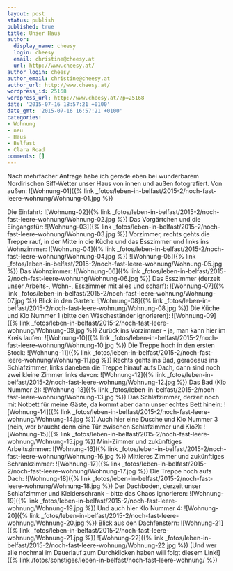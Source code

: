 ```yaml
---
layout: post
status: publish
published: true
title: Unser Haus
author:
  display_name: cheesy
  login: cheesy
  email: christine@cheesy.at
  url: http://www.cheesy.at/
author_login: cheesy
author_email: christine@cheesy.at
author_url: http://www.cheesy.at/
wordpress_id: 25168
wordpress_url: http://www.cheesy.at/?p=25168
date: '2015-07-16 18:57:21 +0100'
date_gmt: '2015-07-16 16:57:21 +0100'
categories:
- Wohnung
- neu
- Haus
- Belfast
- Clara Road
comments: []
---
```

Nach mehrfacher Anfrage habe ich gerade eben bei wunderbarem Nordirischen Siff-Wetter unser Haus von innen und außen fotografiert.
Von außen:
 ![Wohnung-01]({% link _fotos/leben-in-belfast/2015-2/noch-fast-leere-wohnung/Wohnung-01.jpg %})
<!--more-->
Die Einfahrt:
 ![Wohnung-02]({% link _fotos/leben-in-belfast/2015-2/noch-fast-leere-wohnung/Wohnung-02.jpg %})
Das Vorgärtchen und die Eingangstür:
 ![Wohnung-03]({% link _fotos/leben-in-belfast/2015-2/noch-fast-leere-wohnung/Wohnung-03.jpg %})
Vorzimmer, rechts gehts die Treppe rauf, in der Mitte in die Küche und das Esszimmer und links ins Wohnzimmer:
 ![Wohnung-04]({% link _fotos/leben-in-belfast/2015-2/noch-fast-leere-wohnung/Wohnung-04.jpg %})
 ![Wohnung-05]({% link _fotos/leben-in-belfast/2015-2/noch-fast-leere-wohnung/Wohnung-05.jpg %})
Das Wohnzimmer:
 ![Wohnung-06]({% link _fotos/leben-in-belfast/2015-2/noch-fast-leere-wohnung/Wohnung-06.jpg %})
Das Esszimmer (derzeit unser Arbeits-, Wohn-, Esszimmer mit alles und scharf):
 ![Wohnung-07]({% link _fotos/leben-in-belfast/2015-2/noch-fast-leere-wohnung/Wohnung-07.jpg %})
Blick in den Garten:
 ![Wohnung-08]({% link _fotos/leben-in-belfast/2015-2/noch-fast-leere-wohnung/Wohnung-08.jpg %})
Die Küche und Klo Nummer 1 (bitte den Wäscheständer ignorieren):
 ![Wohnung-09]({% link _fotos/leben-in-belfast/2015-2/noch-fast-leere-wohnung/Wohnung-09.jpg %})
Zurück ins Vorzimmer - ja, man kann hier im Kreis laufen:
 ![Wohnung-10]({% link _fotos/leben-in-belfast/2015-2/noch-fast-leere-wohnung/Wohnung-10.jpg %})
Die Treppe hoch in den ersten Stock:
 ![Wohnung-11]({% link _fotos/leben-in-belfast/2015-2/noch-fast-leere-wohnung/Wohnung-11.jpg %})
Rechts gehts ins Bad, geradeaus ins Schlafzimmer, links daneben die Treppe hinauf aufs Dach, dann sind noch zwei kleine Zimmer links davon:
 ![Wohnung-12]({% link _fotos/leben-in-belfast/2015-2/noch-fast-leere-wohnung/Wohnung-12.jpg %})
Das Bad (Klo Nummer 2):
 ![Wohnung-13]({% link _fotos/leben-in-belfast/2015-2/noch-fast-leere-wohnung/Wohnung-13.jpg %})
Das Schlafzimmer, derzeit noch mit Notbett für meine Gäste, da kommt aber dann unser echtes Bett hinein:
 ![Wohnung-14]({% link _fotos/leben-in-belfast/2015-2/noch-fast-leere-wohnung/Wohnung-14.jpg %})
Auch hier eine Dusche und Klo Nummer 3 (nein, wer braucht denn eine Tür zwischen Schlafzimmer und Klo?):
 ![Wohnung-15]({% link _fotos/leben-in-belfast/2015-2/noch-fast-leere-wohnung/Wohnung-15.jpg %})
Mini-Zimmer und zukünftiges Arbeitszimmer:
 ![Wohnung-16]({% link _fotos/leben-in-belfast/2015-2/noch-fast-leere-wohnung/Wohnung-16.jpg %})
Mittleres Zimmer und zukünftiges Schrankzimmer:
 ![Wohnung-17]({% link _fotos/leben-in-belfast/2015-2/noch-fast-leere-wohnung/Wohnung-17.jpg %})
Die Treppe hoch aufs Dach:
 ![Wohnung-18]({% link _fotos/leben-in-belfast/2015-2/noch-fast-leere-wohnung/Wohnung-18.jpg %})
Der Dachboden, derzeit unser Schlafzimmer und Kleiderschrank - bitte das Chaos ignorieren:
 ![Wohnung-19]({% link _fotos/leben-in-belfast/2015-2/noch-fast-leere-wohnung/Wohnung-19.jpg %})
Und auch hier Klo Nummer 4:
 ![Wohnung-20]({% link _fotos/leben-in-belfast/2015-2/noch-fast-leere-wohnung/Wohnung-20.jpg %})
Blick aus den Dachfenstern:
 ![Wohnung-21]({% link _fotos/leben-in-belfast/2015-2/noch-fast-leere-wohnung/Wohnung-21.jpg %})
 ![Wohnung-22]({% link _fotos/leben-in-belfast/2015-2/noch-fast-leere-wohnung/Wohnung-22.jpg %})
[Und wer alle nochmal im Dauerlauf zum Durchklicken haben will folgt diesem Link!]({% link /fotos/sonstiges/leben-in-belfast/noch-fast-leere-wohnung/ %})
